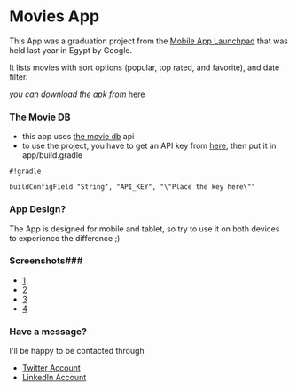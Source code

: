 # Movies App #

This App was a graduation project from the [Mobile App Launchpad](https://www.mobileapplaunchpad.com.eg) that was held last year in Egypt by Google.

It lists movies with sort options (popular, top rated, and favorite), and date filter.

*you can download the apk from* [here](https://github.com/AhmedNMahran/MoviesApp/blob/master/app/app-release.apk)

### The Movie DB ###

* this app uses [the movie db](developers.themoviedb.org) api
* to use the project, you have to get an API key from [here](https://www.google.com/url?q=https://www.themoviedb.org/account/signup&sa=D&ust=1490041840568000&usg=AFQjCNHtIQ6fGeiNGirKumziPjf64jAYoA), then put it in app/build.gradle 
```
#!gradle

buildConfigField "String", "API_KEY", "\"Place the key here\""
```
### App Design? ###

The App is designed for mobile and tablet, so try to use it on both devices to experience the difference ;)



### Screenshots###

* [1](https://github.com/AhmedNMahran/MoviesApp/blob/master/device-2016-09-16-145335.png)
* [2](https://github.com/AhmedNMahran/MoviesApp/blob/master/device-2016-09-16-145443.png)
* [3](https://github.com/AhmedNMahran/MoviesApp/blob/master/device-2016-09-16-145507.png)
* [4](https://github.com/AhmedNMahran/MoviesApp/blob/master/device-2016-09-16-145716.png)


### Have a message? ###

I'll be happy to be contacted through

* [Twitter Account](https://twitter.com/AhmedNMahran)
* [LinkedIn Account](https://www.linkedin.com/in/ahmed-nabil-35a05a94/)
